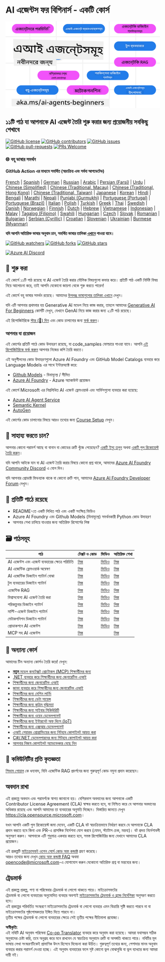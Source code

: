<!--
CO_OP_TRANSLATOR_METADATA:
{
  "original_hash": "9b4c2650691b24b20e0c912d01a466a2",
  "translation_date": "2025-08-21T12:11:54+00:00",
  "source_file": "README.md",
  "language_code": "bn"
}
-->
# AI এজেন্টস ফর বিগিনার্স - একটি কোর্স

![Generative AI For Beginners](../../translated_images/repo-thumbnail.083b24afed61b6dd27a7fc53798bebe9edf688a41031163a1fca9f61c64d63ec.bn.png)

## ১১টি পাঠ যা আপনাকে AI এজেন্ট তৈরি শুরু করার জন্য প্রয়োজনীয় সবকিছু শেখাবে

[![GitHub license](https://img.shields.io/github/license/microsoft/ai-agents-for-beginners.svg)](https://github.com/microsoft/ai-agents-for-beginners/blob/master/LICENSE?WT.mc_id=academic-105485-koreyst)
[![GitHub contributors](https://img.shields.io/github/contributors/microsoft/ai-agents-for-beginners.svg)](https://GitHub.com/microsoft/ai-agents-for-beginners/graphs/contributors/?WT.mc_id=academic-105485-koreyst)
[![GitHub issues](https://img.shields.io/github/issues/microsoft/ai-agents-for-beginners.svg)](https://GitHub.com/microsoft/ai-agents-for-beginners/issues/?WT.mc_id=academic-105485-koreyst)
[![GitHub pull-requests](https://img.shields.io/github/issues-pr/microsoft/ai-agents-for-beginners.svg)](https://GitHub.com/microsoft/ai-agents-for-beginners/pulls/?WT.mc_id=academic-105485-koreyst)
[![PRs Welcome](https://img.shields.io/badge/PRs-welcome-brightgreen.svg?style=flat-square)](http://makeapullrequest.com?WT.mc_id=academic-105485-koreyst)

### 🌐 বহু ভাষার সমর্থন

#### GitHub Action এর মাধ্যমে সমর্থিত (স্বয়ংক্রিয় এবং সর্বদা আপডেটেড)

[French](../fr/README.md) | [Spanish](../es/README.md) | [German](../de/README.md) | [Russian](../ru/README.md) | [Arabic](../ar/README.md) | [Persian (Farsi)](../fa/README.md) | [Urdu](../ur/README.md) | [Chinese (Simplified)](../zh/README.md) | [Chinese (Traditional, Macau)](../mo/README.md) | [Chinese (Traditional, Hong Kong)](../hk/README.md) | [Chinese (Traditional, Taiwan)](../tw/README.md) | [Japanese](../ja/README.md) | [Korean](../ko/README.md) | [Hindi](../hi/README.md) | [Bengali](./README.md) | [Marathi](../mr/README.md) | [Nepali](../ne/README.md) | [Punjabi (Gurmukhi)](../pa/README.md) | [Portuguese (Portugal)](../pt/README.md) | [Portuguese (Brazil)](../br/README.md) | [Italian](../it/README.md) | [Polish](../pl/README.md) | [Turkish](../tr/README.md) | [Greek](../el/README.md) | [Thai](../th/README.md) | [Swedish](../sv/README.md) | [Danish](../da/README.md) | [Norwegian](../no/README.md) | [Finnish](../fi/README.md) | [Dutch](../nl/README.md) | [Hebrew](../he/README.md) | [Vietnamese](../vi/README.md) | [Indonesian](../id/README.md) | [Malay](../ms/README.md) | [Tagalog (Filipino)](../tl/README.md) | [Swahili](../sw/README.md) | [Hungarian](../hu/README.md) | [Czech](../cs/README.md) | [Slovak](../sk/README.md) | [Romanian](../ro/README.md) | [Bulgarian](../bg/README.md) | [Serbian (Cyrillic)](../sr/README.md) | [Croatian](../hr/README.md) | [Slovenian](../sl/README.md) | [Ukrainian](../uk/README.md) | [Burmese (Myanmar)](../my/README.md)

**যদি আপনি অতিরিক্ত ভাষার অনুবাদ চান, সমর্থিত ভাষার তালিকা [এখানে](https://github.com/Azure/co-op-translator/blob/main/getting_started/supported-languages.md) পাওয়া যাবে।**

[![GitHub watchers](https://img.shields.io/github/watchers/microsoft/ai-agents-for-beginners.svg?style=social&label=Watch)](https://GitHub.com/microsoft/ai-agents-for-beginners/watchers/?WT.mc_id=academic-105485-koreyst)
[![GitHub forks](https://img.shields.io/github/forks/microsoft/ai-agents-for-beginners.svg?style=social&label=Fork)](https://GitHub.com/microsoft/ai-agents-for-beginners/network/?WT.mc_id=academic-105485-koreyst)
[![GitHub stars](https://img.shields.io/github/stars/microsoft/ai-agents-for-beginners.svg?style=social&label=Star)](https://GitHub.com/microsoft/ai-agents-for-beginners/stargazers/?WT.mc_id=academic-105485-koreyst)

[![Azure AI Discord](https://dcbadge.limes.pink/api/server/kzRShWzttr)](https://discord.gg/kzRShWzttr)

## 🌱 শুরু করা

এই কোর্সে ১১টি পাঠ রয়েছে যা AI এজেন্ট তৈরি করার মৌলিক বিষয়গুলো কভার করে। প্রতিটি পাঠ একটি নির্দিষ্ট বিষয় নিয়ে আলোচনা করে, তাই আপনি যেকোনো জায়গা থেকে শুরু করতে পারেন!

এই কোর্সে বহু ভাষার সমর্থন রয়েছে। আমাদের [উপলব্ধ ভাষাগুলোর তালিকা এখানে](../..) দেখুন।

যদি এটি আপনার প্রথমবার হয় Generative AI মডেল নিয়ে কাজ করার, তাহলে আমাদের [Generative AI For Beginners](https://aka.ms/genai-beginners) কোর্সটি দেখুন, যেখানে GenAI নিয়ে কাজ করার জন্য ২১টি পাঠ রয়েছে।

এই রিপোজিটরিকে [স্টার (🌟) দিন](https://docs.github.com/en/get-started/exploring-projects-on-github/saving-repositories-with-stars?WT.mc_id=academic-105485-koreyst) এবং কোড চালানোর জন্য [ফর্ক করুন](https://github.com/microsoft/ai-agents-for-beginners/fork)।

### আপনার যা প্রয়োজন

এই কোর্সের প্রতিটি পাঠে কোড উদাহরণ রয়েছে, যা code_samples ফোল্ডারে পাওয়া যাবে। আপনি [এই রিপোজিটরিকে ফর্ক করুন](https://github.com/microsoft/ai-agents-for-beginners/fork) আপনার নিজের কপি তৈরি করতে।

এই অনুশীলনের কোড উদাহরণগুলো Azure AI Foundry এবং GitHub Model Catalogs ব্যবহার করে Language Models এর সাথে ইন্টারঅ্যাক্ট করে:

- [Github Models](https://aka.ms/ai-agents-beginners/github-models) - বিনামূল্যে / সীমিত
- [Azure AI Foundry](https://aka.ms/ai-agents-beginners/ai-foundry) - Azure অ্যাকাউন্ট প্রয়োজন

এই কোর্সে Microsoft এর নিম্নলিখিত AI এজেন্ট ফ্রেমওয়ার্ক এবং সার্ভিসগুলো ব্যবহার করা হয়েছে:

- [Azure AI Agent Service](https://aka.ms/ai-agents-beginners/ai-agent-service)
- [Semantic Kernel](https://aka.ms/ai-agents-beginners/semantic-kernel)
- [AutoGen](https://aka.ms/ai-agents/autogen)

এই কোর্সের কোড চালানোর বিষয়ে আরও তথ্যের জন্য [Course Setup](./00-course-setup/README.md) দেখুন।

## 🙏 সাহায্য করতে চান?

আপনার কোনো পরামর্শ আছে বা বানান বা কোডের ত্রুটি খুঁজে পেয়েছেন? [একটি ইস্যু তুলুন](https://github.com/microsoft/ai-agents-for-beginners/issues?WT.mc_id=academic-105485-koreyst) অথবা [একটি পুল রিকোয়েস্ট তৈরি করুন](https://github.com/microsoft/ai-agents-for-beginners/pulls?WT.mc_id=academic-105485-koreyst)।

যদি আপনি আটকে যান বা AI এজেন্ট তৈরি করার বিষয়ে কোনো প্রশ্ন থাকে, আমাদের [Azure AI Foundry Community Discord](https://discord.gg/kzRShWzttr) এ যোগ দিন।

যদি আপনার প্রোডাক্ট ফিডব্যাক থাকে বা কোনো ত্রুটি পান, আমাদের [Azure AI Foundry Developer Forum](https://aka.ms/azureaifoundry/forum) দেখুন।

## 📂 প্রতিটি পাঠে রয়েছে

- README-তে একটি লিখিত পাঠ এবং একটি সংক্ষিপ্ত ভিডিও
- Azure AI Foundry এবং Github Models (বিনামূল্যে) সমর্থনকারী Python কোড উদাহরণ
- আপনার শেখা চালিয়ে যাওয়ার জন্য অতিরিক্ত রিসোর্সের লিঙ্ক

## 🗃️ পাঠসমূহ

| **পাঠ**                                  | **টেক্সট ও কোড**                                  | **ভিডিও**                                                  | **অতিরিক্ত শেখা**                                                                     |
|------------------------------------------|----------------------------------------------------|------------------------------------------------------------|----------------------------------------------------------------------------------------|
| AI এজেন্টস এবং এজেন্ট ব্যবহারের ক্ষেত্রে পরিচিতি | [লিঙ্ক](./01-intro-to-ai-agents/README.md)         | [ভিডিও](https://youtu.be/3zgm60bXmQk?si=z8QygFvYQv-9WtO1)  | [লিঙ্ক](https://aka.ms/ai-agents-beginners/collection?WT.mc_id=academic-105485-koreyst) |
| AI এজেন্টিক ফ্রেমওয়ার্ক অন্বেষণ          | [লিঙ্ক](./02-explore-agentic-frameworks/README.md) | [ভিডিও](https://youtu.be/ODwF-EZo_O8?si=Vawth4hzVaHv-u0H)  | [লিঙ্ক](https://aka.ms/ai-agents-beginners/collection?WT.mc_id=academic-105485-koreyst) |
| AI এজেন্টিক ডিজাইন প্যাটার্ন বোঝা         | [লিঙ্ক](./03-agentic-design-patterns/README.md)    | [ভিডিও](https://youtu.be/m9lM8qqoOEA?si=BIzHwzstTPL8o9GF)  | [লিঙ্ক](https://aka.ms/ai-agents-beginners/collection?WT.mc_id=academic-105485-koreyst) |
| টুল ব্যবহারের ডিজাইন প্যাটার্ন             | [লিঙ্ক](./04-tool-use/README.md)                   | [ভিডিও](https://youtu.be/vieRiPRx-gI?si=2z6O2Xu2cu_Jz46N)  | [লিঙ্ক](https://aka.ms/ai-agents-beginners/collection?WT.mc_id=academic-105485-koreyst) |
| এজেন্টিক RAG                              | [লিঙ্ক](./05-agentic-rag/README.md)                | [ভিডিও](https://youtu.be/WcjAARvdL7I?si=gKPWsQpKiIlDH9A3)  | [লিঙ্ক](https://aka.ms/ai-agents-beginners/collection?WT.mc_id=academic-105485-koreyst) |
| বিশ্বাসযোগ্য AI এজেন্ট তৈরি করা            | [লিঙ্ক](./06-building-trustworthy-agents/README.md)| [ভিডিও](https://youtu.be/iZKkMEGBCUQ?si=jZjpiMnGFOE9L8OK ) | [লিঙ্ক](https://aka.ms/ai-agents-beginners/collection?WT.mc_id=academic-105485-koreyst) |
| পরিকল্পনার ডিজাইন প্যাটার্ন                | [লিঙ্ক](./07-planning-design/README.md)            | [ভিডিও](https://youtu.be/kPfJ2BrBCMY?si=6SC_iv_E5-mzucnC)  | [লিঙ্ক](https://aka.ms/ai-agents-beginners/collection?WT.mc_id=academic-105485-koreyst) |
| মাল্টি-এজেন্ট ডিজাইন প্যাটার্ন             | [লিঙ্ক](./08-multi-agent/README.md)                | [ভিডিও](https://youtu.be/V6HpE9hZEx0?si=rMgDhEu7wXo2uo6g)  | [লিঙ্ক](https://aka.ms/ai-agents-beginners/collection?WT.mc_id=academic-105485-koreyst) |
| মেটাকগনিশন ডিজাইন প্যাটার্ন                | [লিঙ্ক](./09-metacognition/README.md)              | [ভিডিও](https://youtu.be/His9R6gw6Ec?si=8gck6vvdSNCt6OcF)  | [লিঙ্ক](https://aka.ms/ai-agents-beginners/collection?WT.mc_id=academic-105485-koreyst) |
| প্রোডাকশনে AI এজেন্টস                     | [লিঙ্ক](./10-ai-agents-production/README.md)       | [ভিডিও](https://youtu.be/l4TP6IyJxmQ?si=31dnhexRo6yLRJDl)  | [লিঙ্ক](https://aka.ms/ai-agents-beginners/collection?WT.mc_id=academic-105485-koreyst) |
| MCP সহ AI এজেন্টস                         | [লিঙ্ক](./11-mcp/README.md)                        |                                                            | [লিঙ্ক](https://aka.ms/mcp-for-beginners)                                               |

## 🎒 অন্যান্য কোর্স

আমাদের টিম অন্যান্য কোর্সও তৈরি করে! দেখুন:
- [**নতুন** মডেল কনটেক্সট প্রোটোকল (MCP) শিক্ষার্থীদের জন্য](https://github.com/microsoft/mcp-for-beginners?WT.mc_id=academic-105485-koreyst)  
- [.NET ব্যবহার করে শিক্ষার্থীদের জন্য জেনারেটিভ এআই](https://github.com/microsoft/Generative-AI-for-beginners-dotnet?WT.mc_id=academic-105485-koreyst)  
- [শিক্ষার্থীদের জন্য জেনারেটিভ এআই](https://github.com/microsoft/generative-ai-for-beginners?WT.mc_id=academic-105485-koreyst)  
- [জাভা ব্যবহার করে শিক্ষার্থীদের জন্য জেনারেটিভ এআই](https://github.com/microsoft/generative-ai-for-beginners-java?WT.mc_id=academic-105485-koreyst)  
- [শিক্ষার্থীদের জন্য মেশিন লার্নিং](https://aka.ms/ml-beginners?WT.mc_id=academic-105485-koreyst)  
- [শিক্ষার্থীদের জন্য ডেটা সায়েন্স](https://aka.ms/datascience-beginners?WT.mc_id=academic-105485-koreyst)  
- [শিক্ষার্থীদের জন্য কৃত্রিম বুদ্ধিমত্তা](https://aka.ms/ai-beginners?WT.mc_id=academic-105485-koreyst)  
- [শিক্ষার্থীদের জন্য সাইবার সিকিউরিটি](https://github.com/microsoft/Security-101??WT.mc_id=academic-96948-sayoung)  
- [শিক্ষার্থীদের জন্য ওয়েব ডেভেলপমেন্ট](https://aka.ms/webdev-beginners?WT.mc_id=academic-105485-koreyst)  
- [শিক্ষার্থীদের জন্য ইন্টারনেট অফ থিংস (IoT)](https://aka.ms/iot-beginners?WT.mc_id=academic-105485-koreyst)  
- [শিক্ষার্থীদের জন্য এক্সআর ডেভেলপমেন্ট](https://github.com/microsoft/xr-development-for-beginners?WT.mc_id=academic-105485-koreyst)  
- [এআই পেয়ারড প্রোগ্রামিংয়ের জন্য গিটহাব কোপাইলট আয়ত্ত করা](https://aka.ms/GitHubCopilotAI?WT.mc_id=academic-105485-koreyst)  
- [C#/.NET ডেভেলপারদের জন্য গিটহাব কোপাইলট আয়ত্ত করা](https://github.com/microsoft/mastering-github-copilot-for-dotnet-csharp-developers?WT.mc_id=academic-105485-koreyst)  
- [আপনার নিজস্ব কোপাইলট অ্যাডভেঞ্চার বেছে নিন](https://github.com/microsoft/CopilotAdventures?WT.mc_id=academic-105485-koreyst)  

## 🌟 কমিউনিটির প্রতি কৃতজ্ঞতা

[শিভাম গোয়াল](https://www.linkedin.com/in/shivam2003/) কে ধন্যবাদ, যিনি এজেন্টিক RAG প্রদর্শনের জন্য গুরুত্বপূর্ণ কোড নমুনা প্রদান করেছেন।  

## অবদান রাখা

এই প্রকল্পে অবদান এবং পরামর্শকে স্বাগত জানানো হয়। বেশিরভাগ অবদানের জন্য আপনাকে একটি  
Contributor License Agreement (CLA) স্বাক্ষর করতে হবে, যা নিশ্চিত করে যে আপনার অবদানের অধিকার রয়েছে এবং আপনি আমাদের তা ব্যবহারের অনুমতি দিচ্ছেন। বিস্তারিত জানতে দেখুন  
<https://cla.opensource.microsoft.com>।  

যখন আপনি একটি পুল রিকোয়েস্ট জমা দেবেন, একটি CLA বট স্বয়ংক্রিয়ভাবে নির্ধারণ করবে যে আপনাকে CLA প্রদান করতে হবে কিনা এবং PR-এ প্রাসঙ্গিক নির্দেশনা যোগ করবে (যেমন, স্ট্যাটাস চেক, মন্তব্য)। বট প্রদত্ত নির্দেশাবলী অনুসরণ করুন। আপনাকে এটি শুধুমাত্র একবার করতে হবে, সমস্ত রিপোজিটরির জন্য যেখানে আমাদের CLA প্রয়োজন।  

এই প্রকল্পটি [মাইক্রোসফট ওপেন সোর্স কোড অফ কন্ডাক্ট](https://opensource.microsoft.com/codeofconduct/) গ্রহণ করেছে।  
আরও তথ্যের জন্য দেখুন [কোড অফ কন্ডাক্ট FAQ](https://opensource.microsoft.com/codeofconduct/faq/) অথবা  
[opencode@microsoft.com](mailto:opencode@microsoft.com)-এ যোগাযোগ করুন যেকোনো অতিরিক্ত প্রশ্ন বা মন্তব্যের জন্য।  

## ট্রেডমার্ক

এই প্রকল্পে প্রকল্প, পণ্য বা পরিষেবার ট্রেডমার্ক বা লোগো থাকতে পারে। মাইক্রোসফটের  
ট্রেডমার্ক বা লোগো ব্যবহারের অনুমোদিত ব্যবহার অবশ্যই [মাইক্রোসফটের ট্রেডমার্ক ও ব্র্যান্ড নির্দেশিকা](https://www.microsoft.com/legal/intellectualproperty/trademarks/usage/general) অনুসরণ করতে হবে।  
এই প্রকল্পের পরিবর্তিত সংস্করণে মাইক্রোসফটের ট্রেডমার্ক বা লোগো ব্যবহার এমন বিভ্রান্তি সৃষ্টি করতে পারবে না বা মাইক্রোসফটের পৃষ্ঠপোষকতার ইঙ্গিত দিতে পারবে না।  
তৃতীয় পক্ষের ট্রেডমার্ক বা লোগো ব্যবহারের ক্ষেত্রে সেই তৃতীয় পক্ষের নীতিমালা প্রযোজ্য।  

**অস্বীকৃতি**:  
এই নথিটি AI অনুবাদ পরিষেবা [Co-op Translator](https://github.com/Azure/co-op-translator) ব্যবহার করে অনুবাদ করা হয়েছে। আমরা যথাসম্ভব সঠিক অনুবাদের চেষ্টা করি, তবে অনুগ্রহ করে মনে রাখবেন যে স্বয়ংক্রিয় অনুবাদে ত্রুটি বা অসঙ্গতি থাকতে পারে। নথিটির মূল ভাষায় লেখা সংস্করণটিকেই প্রামাণিক উৎস হিসেবে বিবেচনা করা উচিত। গুরুত্বপূর্ণ তথ্যের জন্য, পেশাদার মানব অনুবাদ ব্যবহার করার পরামর্শ দেওয়া হচ্ছে। এই অনুবাদ ব্যবহারের ফলে সৃষ্ট কোনো ভুল বোঝাবুঝি বা ভুল ব্যাখ্যার জন্য আমরা দায়ী নই।